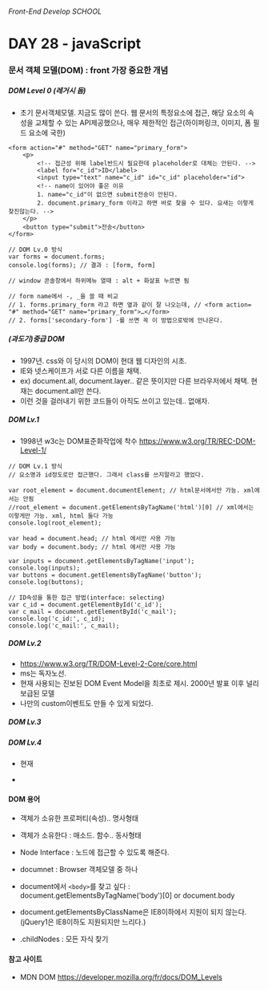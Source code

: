 ###### Front-End Develop SCHOOL

# DAY 28 - javaScript

### 문서 객체 모델(DOM) : front 가장 중요한 개념

##### DOM Level 0 (레거시 돔)

- 초기 문서객체모델. 지금도 많이 쓴다. 웹 문서의 특정요소에 접근, 해당 요소의 속성을 교체할 수 있는 API제공했으나, 매우 제한적인 접근(하이퍼링크, 이미지, 폼 필드 요소에 국한)

```
<form action="#" method="GET" name="primary_form">
	<p>
		<!-- 접근성 위해 label반드시 필요한데 placeholder로 대체는 안된다. -->
		<label for="c_id">ID</label> 
		<input type="text" name="c_id" id="c_id" placeholder="id">
		<!-- name이 있어야 좋은 이유
		1. name="c_id"이 없으면 submit전송이 안된다.  
		2. document.primary_form 이라고 하면 바로 찾을 수 있다. 요새는 이렇게 찾진않는다. -->
	</p>
	<button type="submit">전송</button>
</form>

// DOM Lv.0 방식
var forms = document.forms;
console.log(forms); // 결과 : [form, form]

// window 콘솔창에서 하위메뉴 열때 : alt + 화살표 누르면 됨

// form name에서 -, _을 쓸 때 비교 
// 1. forms.primary_form 라고 하면 옆과 같이 잘 나오는데, // <form action=​"#" method=​"GET" name=​"primary_form">​…​</form>​
// 2. forms['secondary-form'] -를 쓰면 꼭 이 방법으로밖에 안나온다. 
```

##### (과도기)중급 DOM 

- 1997년. css와 이 당시의 DOM이 현대 웹 디자인의 시초. 
- IE와 넷스케이프가 서로 다른 이름을 채택. 
 - ex) document.all, document.layer.. 같은 뜻이지만 다른 브라우저에서 채택. 현재는 document.all만 쓴다. 
 - 이런 것을 걸러내기 위한 코드들이 아직도 쓰이고 있는데.. 없애자. 

##### DOM Lv.1

- 1998년 w3c는 DOM표준화작업에 착수 <https://www.w3.org/TR/REC-DOM-Level-1/>

```
// DOM Lv.1 방식 
// 요소명과 id정도로만 접근했다. 그래서 class를 쓰지말라고 했었다.

var root_element = document.documentElement; // html문서에서만 가능. xml에서는 안됨
//root_element = document.getElementsByTagName('html')[0] // xml에서는 이렇게만 가능. xml, html 둘다 가능
console.log(root_element);

var head = document.head; // html 에서만 사용 가능
var body = document.body; // html 에서만 사용 가능

var inputs = document.getElementsByTagName('input');
console.log(inputs);
var buttons = document.getElementsByTagName('button');
console.log(buttons);

// ID속성을 통한 접근 방법(interface: selecting)
var c_id = document.getElementById('c_id');
var c_mail = document.getElementById('c_mail');
console.log('c_id:', c_id);
console.log('c_mail:', c_mail);
```

##### DOM Lv.2

- <https://www.w3.org/TR/DOM-Level-2-Core/core.html>
- ms는 독자노선. 
- 현재 사용되는 진보된 DOM Event Model을 최초로 제시. 2000년 발표 이후 널리 보급된 모델 
- 나만의 custom이벤트도 만들 수 있게 되었다. 

##### DOM Lv.3

##### DOM Lv.4

- 현재

- 

#### DOM 용어

- 객체가 소유한 프로퍼티(속성).. 명사형태
- 객체가 소유한다 : 매소드. 함수.. 동사형태

- Node Interface : 노드에 접근할 수 있도록 해준다. 

- documnet : Browser 객체모델 중 하나
- document에서 `<body>`를 찾고 싶다 : document.getElementsByTagName('body')[0] or document.body
- document.getElementsByClassName은 IE8이하에서 지원이 되지 않는다. (jQuery1은 IE8이하도 지원되지만 느리다.)
- .childNodes : 모든 자식 찾기

#### 참고 사이트 

- MDN DOM <https://developer.mozilla.org/fr/docs/DOM_Levels>